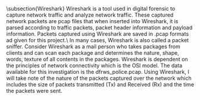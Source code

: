 \subsection{Wireshark}
Wireshark is a tool used in digital forensic to capture network traffic and analyze network traffic. These captured network packets are pcap files that when inserted into Wireshark, it is parsed according to traffic packets, packet header information and payload information. Packets captured using Wireshark are saved in .pcap formats ad given for this project.\\
In many cases, Wireshark is also called a packet sniffer. Consider Wireshark as a mail person who takes packages from clients and can scan each package and determines the nature, shape, words, texture of all contents in the packages. Wireshark is dependent on the principles of network connectivity which is the OSI model. The data available for this investigation is the dfrws\_police.pcap. Using Wireshark, I will take note of the nature of the packets captured over the network which includes the size of packets transmitted (Tx) and Received (Rx) and the time the packets were sent.
